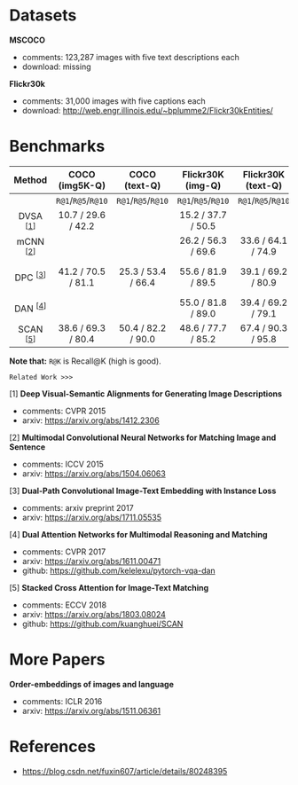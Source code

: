<!-- category: benchmark -->
<!-- theme: image-text retrieval -->
<!-- date: 2018/08/27 -->


# Datasets

**MSCOCO**

- comments: 123,287 images with five text descriptions each
- download: missing

**Flickr30k**

- comments:  31,000 images with five captions each
- download: http://web.engr.illinois.edu/~bplumme2/Flickr30kEntities/

# Benchmarks

| Method                                 | COCO (img5K-Q)     | COCO (text-Q)      | Flickr30K (img-Q)  | Flickr30K (text-Q) | Completementary Info                          |
| :-------------------:                  | :------:           | :------:           | :------:           | :------:           | :------                                       |
|                                        | `R@1`/`R@5`/`R@10` | `R@1`/`R@5`/`R@10` | `R@1`/`R@5`/`R@10` | `R@1`/`R@5`/`R@10` |                                               |
| DVSA <sup>[[1](#1)]</sup>              | 10.7 / 29.6 / 42.2 |                    | 15.2 / 37.7 / 50.5 |                    |                                               |
| mCNN <sup>[[2](#2)]</sup>              |                    |                    | 26.2 / 56.3 / 69.6 | 33.6 / 64.1 / 74.9 | **ensemble model**                            |
| DPC <sup>[[3](#3)]</sup>               | 41.2 / 70.5 / 81.1 | 25.3 / 53.4 / 66.4 | 55.6 / 81.9 / 89.5 | 39.1 / 69.2 / 80.9 | 1) res50-COCO<br>2) res152-Flicker30K         |
| DAN <sup>[[4](#4)]</sup>               |                    |                    | 55.0 / 81.8 / 89.0 | 39.4 / 69.2 / 79.1 | finetune Resnet                               |
| SCAN <sup>[[5](#5)]</sup>              | 38.6 / 69.3 / 80.4 | 50.4 / 82.2 / 90.0 | 48.6 / 77.7 / 85.2 | 67.4 / 90.3 / 95.8 | 1) Faster R-CNN<br>2) ResNet                  |

**Note that:**  `R@K` is Recall@K (high is good). 

`Related Work >>>`

<span id="1">[1]</span> **Deep Visual-Semantic Alignments for Generating Image Descriptions**
    
- comments: CVPR 2015
- arxiv: https://arxiv.org/abs/1412.2306

<span id="2">[2]</span> **Multimodal Convolutional Neural Networks for Matching Image and Sentence**

- comments: ICCV 2015
- arxiv: https://arxiv.org/abs/1504.06063

<span id="3">[3]</span> **Dual-Path Convolutional Image-Text Embedding with Instance Loss**

- comments: arxiv preprint 2017
- arxiv: https://arxiv.org/abs/1711.05535

<span id="4">[4]</span> **Dual Attention Networks for Multimodal Reasoning and Matching**

- comments: CVPR 2017
- arxiv: https://arxiv.org/abs/1611.00471
- github: https://github.com/kelelexu/pytorch-vqa-dan

<span id=5>[5]</span> **Stacked Cross Attention for Image-Text Matching**

- comments: ECCV 2018
- arxiv: https://arxiv.org/abs/1803.08024
- github: https://github.com/kuanghuei/SCAN

# More Papers

**Order-embeddings of images and language**

- comments: ICLR 2016
- arxiv: https://arxiv.org/abs/1511.06361

# References

- https://blog.csdn.net/fuxin607/article/details/80248395
